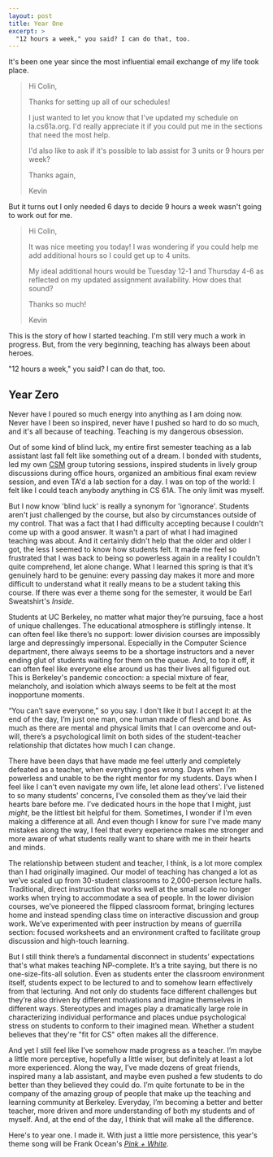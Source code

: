 ```yaml
---
layout: post
title: Year One
excerpt: >
  "12 hours a week," you said? I can do that, too.
---
```


It's been one year since the most influential email exchange of my life took place.

> Hi Colin,
> 
> Thanks for setting up all of our schedules!
> 
> I just wanted to let you know that I've updated my schedule on la.cs61a.org. I'd really appreciate it if you could put me in the sections that need the most help.
> 
> I'd also like to ask if it's possible to lab assist for 3 units or 9 hours per week?
> 
> Thanks again,
> 
> Kevin

But it turns out I only needed 6 days to decide 9 hours a week wasn't going to work out for me.

> Hi Colin,
> 
> It was nice meeting you today! I was wondering if you could help me add additional hours so I could get up to 4 units.
> 
> My ideal additional hours would be Tuesday 12-1 and Thursday 4-6 as reflected on my updated assignment availability. How does that sound?
> 
> Thanks so much!
> 
> Kevin

This is the story of how I started teaching. I'm still very much a work in progress. But, from the very beginning, teaching has always been about heroes.

"12 hours a week," you said? I can do that, too.

## Year Zero

Never have I poured so much energy into anything as I am doing now. Never have I been so inspired, never have I pushed so hard to do so much, and it's all because of teaching. Teaching is my dangerous obsession.

Out of some kind of blind luck, my entire first semester teaching as a lab assistant last fall felt like something out of a dream. I bonded with students, led my own [CSM](https://csmentors.berkeley.edu/) group tutoring sessions, inspired students in lively group discussions during office hours, organized an ambitious final exam review session, and even TA'd a lab section for a day. I was on top of the world: I felt like I could teach anybody anything in CS 61A. The only limit was myself.

But I now know 'blind luck' is really a synonym for 'ignorance'. Students aren't just challenged by the course, but also by circumstances outside of my control. That was a fact that I had difficulty accepting because I couldn't come up with a good answer. It wasn't a part of what I had imagined teaching was about. And it certainly didn't help that the older and older I got, the less I seemed to know how students felt. It made me feel so frustrated that I was back to being so powerless again in a reality I couldn't quite comprehend, let alone change. What I learned this spring is that it’s genuinely hard to be genuine: every passing day makes it more and more difficult to understand what it really means to be a student taking this course. If there was ever a theme song for the semester, it would be Earl Sweatshirt's *Inside*.

Students at UC Berkeley, no matter what major they’re pursuing, face a host of unique challenges. The educational atmosphere is stiflingly intense. It can often feel like there’s no support: lower division courses are impossibly large and depressingly impersonal. Especially in the Computer Science department, there always seems to be a shortage instructors and a never ending glut of students waiting for them on the queue. And, to top it off, it can often feel like everyone else around us has their lives all figured out. This is Berkeley's pandemic concoction: a special mixture of fear, melancholy, and isolation which always seems to be felt at the most inopportune moments.

“You can’t save everyone,” so you say. I don't like it but I accept it: at the end of the day, I’m just one man, one human made of flesh and bone. As much as there are mental and physical limits that I can overcome and out-will, there’s a psychological limit on both sides of the student-teacher relationship that dictates how much I can change.

There have been days that have made me feel utterly and completely defeated as a teacher, when everything goes wrong. Days when I’m powerless and unable to be the right mentor for my students. Days when I feel like I can't even navigate my own life, let alone lead others'. I’ve listened to so many students' concerns, I’ve consoled them as they’ve laid their hearts bare before me. I’ve dedicated hours in the hope that I might, just *might*, be the littlest bit helpful for them. Sometimes, I wonder if I'm even making a difference at all. And even though I know for sure I've made many mistakes along the way, I feel that every experience makes me stronger and more aware of what students really want to share with me in their hearts and minds.

The relationship between student and teacher, I think, is a lot more complex than I had originally imagined. Our model of teaching has changed a lot as we’ve scaled up from 30-student classrooms to 2,000-person lecture halls. Traditional, direct instruction that works well at the small scale no longer works when trying to accommodate a sea of people. In the lower division courses, we’ve pioneered the flipped classroom format, bringing lectures home and instead spending class time on interactive discussion and group work. We’ve experimented with peer instruction by means of guerrilla section: focused worksheets and an environment crafted to facilitate group discussion and high-touch learning.

But I still think there’s a fundamental disconnect in students’ expectations that's what makes teaching NP-complete. It’s a trite saying, but there is no one-size-fits-all solution. Even as students enter the classroom environment itself, students expect to be lectured to and to somehow learn effectively from that lecturing. And not only do students face different challenges but they’re also driven by different motivations and imagine themselves in different ways. Stereotypes and images play a dramatically large role in characterizing individual performance and places undue psychological stress on students to conform to their imagined mean. Whether a student believes that they're "fit for CS" often makes all the difference.

And yet I still feel like I’ve somehow made progress as a teacher. I’m maybe a little more perceptive, hopefully a little wiser, but definitely at least a lot more experienced. Along the way, I’ve made dozens of great friends, inspired many a lab assistant, and maybe even pushed a few students to do better than they believed they could do. I’m quite fortunate to be in the company of the amazing group of people that make up the teaching and learning community at Berkeley. Everyday, I’m becoming a better and better teacher, more driven and more understanding of both my students and of myself. And, at the end of the day, I think that will make all the difference.

Here's to year one. I made it. With just a little more persistence, this year's theme song will be Frank Ocean's [*Pink + White*](http://boysdontcry.co/).
